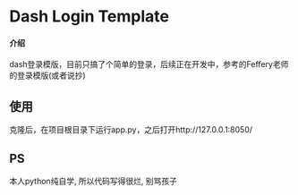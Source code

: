 # Dash Login Template

#### 介绍
dash登录模版，目前只搞了个简单的登录，后续正在开发中，参考的Feffery老师的登录模版(或者说抄)


## 使用
克隆后，在项目根目录下运行app.py，之后打开http://127.0.0.1:8050/


## PS
本人python纯自学, 所以代码写得很烂, 别骂孩子
